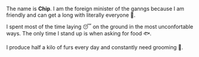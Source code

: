 
The name is <b>Chip</b>. I am the foreign minister of the ganngs because I am friendly and can get a long with literally everyone 💛.

I spent most of the time laying 😴 on the ground in the most unconfortable ways. The only time I stand up is when asking for food 🐟.

I produce half a kilo of furs every day and constantly need grooming 🪮.